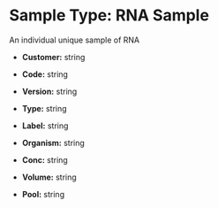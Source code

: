 # Sample Type: RNA Sample

An individual unique sample of RNA
  
    
- **Customer:** string
    
  
    
- **Code:** string
    
  
    
- **Version:** string
    
  
    
- **Type:** string
    
  
    
- **Label:** string
    
  
    
- **Organism:** string
    
  
    
- **Conc:** string
    
  
    
- **Volume:** string
    
  
    
- **Pool:** string
    
  
